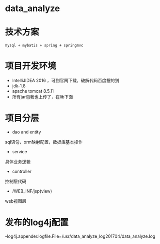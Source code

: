 # data_analyze

# 技术方案

    mysql + mybatis + spring + springmvc
    
# 项目开发环境
    
- IntelliJIDEA 2016 ，可到官网下载，破解代码百度搜的到
- jdk-1.8
- apache tomcat 8.5.11
- 所有jar包我也上传了，在lib下面 
 
# 项目分层

- dao and entity

sql语句，orm映射配置，数据库基本操作
- service

具体业务逻辑

- controller

控制层代码

- /WEB_INF/jsp(view)

web视图层

# 发布的log4j配置
-log4j.appender.logfile.File=/usr/data_analyze_log201704/data_analyze.log
